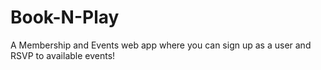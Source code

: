# Book-N-Play
A Membership and Events web app where you can sign up as a user and RSVP to available events!
